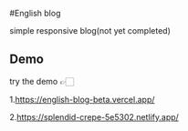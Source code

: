 #English blog

simple responsive blog(not yet completed)

## Demo

try the demo 👉🏻

1.https://english-blog-beta.vercel.app/

2.https://splendid-crepe-5e5302.netlify.app/
